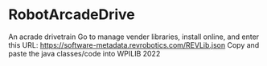 # RobotArcadeDrive
An acrade drivetrain
Go to manage vender libraries, install online, and enter this URL: https://software-metadata.revrobotics.com/REVLib.json
Copy and paste the java classes/code into WPILIB 2022
